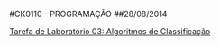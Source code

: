 #CK0110 - PROGRAMAÇÃO
##28/08/2014

[Tarefa de Laboratório 03: Algoritmos de Classificação](https://github.com/vinimdocarmo/CK0110/tree/master/28-08-2014/exercise)
